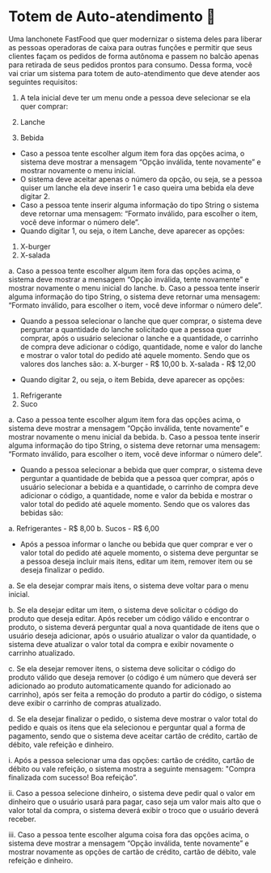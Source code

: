 <h1>Totem de Auto-atendimento 🍔</h1>

Uma lanchonete FastFood que quer modernizar o sistema deles para liberar as pessoas operadoras de caixa para outras funções e permitir que seus clientes façam os pedidos de forma autônoma e passem no balcão apenas para retirada de seus pedidos prontos para consumo. 
Dessa forma, você vai criar um sistema para totem de auto-atendimento que deve atender aos seguintes requisitos: 
1. A tela inicial deve ter um menu onde a pessoa deve selecionar se ela quer comprar:
 
1. Lanche
2. Bebida

 
- Caso a pessoa tente escolher algum item fora das opções acima, o sistema deve mostrar a mensagem “Opção inválida, tente novamente” e mostrar novamente o menu inicial. 
- O sistema deve aceitar apenas o número da opção, ou seja, se a pessoa quiser um lanche ela deve inserir 1 e caso queira uma bebida ela deve digitar 2. 
- Caso a pessoa tente inserir alguma informação do tipo String o sistema deve retornar uma mensagem: “Formato inválido, para escolher o item, você deve informar o número dele”. 
- Quando digitar 1, ou seja, o item Lanche, deve aparecer as opções:

1. X-burger 
2. X-salada


a. Caso a pessoa tente escolher algum item fora das opções acima, o sistema deve mostrar a mensagem “Opção inválida, tente novamente” e mostrar novamente o menu inicial do
lanche. 
b. Caso a pessoa tente inserir alguma informação do tipo String, o sistema deve retornar uma mensagem: “Formato inválido, para escolher o item, você deve informar o número dele”. 

- Quando a pessoa selecionar o lanche que quer comprar, o sistema deve perguntar a quantidade do lanche solicitado que a pessoa quer comprar, após o usuário selecionar o lanche e a quantidade, o carrinho de compra deve adicionar o código, quantidade, nome e valor do lanche e mostrar o valor total do pedido até aquele momento. Sendo que os valores dos lanches são: 
a. X-burger - R$ 10,00 
b. X-salada - R$ 12,00 

- Quando digitar 2, ou seja, o item Bebida, deve aparecer as opções:

1. Refrigerante 
2. Suco


a. Caso a pessoa tente escolher algum item fora das opções acima, o sistema deve mostrar a mensagem “Opção inválida, tente novamente” e mostrar novamente o menu inicial da bebida. 
b. Caso a pessoa tente inserir alguma informação do tipo String, o sistema deve retornar uma mensagem: “Formato inválido, para escolher o item, você deve informar o número dele”. 

- Quando a pessoa selecionar a bebida que quer comprar, o sistema deve perguntar a quantidade de bebida que a pessoa quer comprar, após o usuário selecionar a bebida e a quantidade, o carrinho de compra deve adicionar o código, a quantidade, nome e valor da bebida e mostrar o valor total do pedido até aquele momento. Sendo que os valores das bebidas são:

a. Refrigerantes - R$ 8,00 
b. Sucos - R$ 6,00 

- Após a pessoa informar o lanche ou bebida que quer comprar e ver o valor total do pedido até aquele momento, o sistema deve perguntar se a pessoa deseja incluir mais itens, editar um item, remover item ou se deseja finalizar o pedido. 

a. Se ela desejar comprar mais itens, o sistema deve voltar para o menu inicial. 

b. Se ela desejar editar um item, o sistema deve solicitar o código do produto que deseja editar. Após receber um código válido e encontrar o produto, o sistema deverá perguntar qual a nova quantidade de itens que o usuário deseja adicionar, após o usuário atualizar o valor da quantidade, o sistema deve atualizar o valor total da compra e exibir novamente o carrinho atualizado. 

c. Se ela desejar remover itens, o sistema deve solicitar o código do produto válido que deseja remover (o código é um número que deverá ser adicionado ao produto automaticamente quando for adicionado ao carrinho), após ser feita a remoção do produto a partir do código, o sistema deve exibir o carrinho de compras atualizado. 

d. Se ela desejar finalizar o pedido, o sistema deve mostrar o valor total do pedido e quais os itens que ela selecionou e perguntar qual a forma de pagamento, sendo que o sistema deve aceitar cartão de crédito, cartão de débito, vale refeição e dinheiro. 

i. Após a pessoa selecionar uma das opções: cartão de crédito, cartão de débito ou vale refeição, o sistema mostra a seguinte mensagem: "Compra finalizada com sucesso! Boa refeição”. 

ii. Caso a pessoa selecione dinheiro, o sistema deve pedir qual o valor em dinheiro que o usuário usará para pagar,
caso seja um valor mais alto que o valor total da compra, o sistema deverá exibir o troco que o usuário deverá receber. 

iii. Caso a pessoa tente escolher alguma coisa fora das opções acima, o sistema deve mostrar a mensagem “Opção inválida, tente novamente” e mostrar novamente as opções de cartão de crédito, cartão de débito, vale refeição e dinheiro. 
